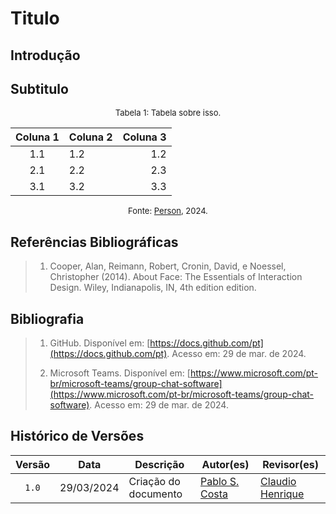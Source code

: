 # Titulo

## Introdução

## Subtitulo

<font size="2"><p style="text-align: center">Tabela 1: Tabela sobre isso.</p></font>

<center>

| Coluna 1 | Coluna 2 | Coluna 3 |
|:--------:|----------|---------:|
|1.1|1.2|1.2|
|2.1|2.2|2.3|
|3.1|3.2|3.3|

</center>

<font size="2"><p style="text-align: center">Fonte: [Person](https://github.com/person), 2024.</p></font>

## Referências Bibliográficas

> 1. Cooper, Alan, Reimann, Robert, Cronin, David, e Noessel, Christopher (2014). About Face: The Essentials of Interaction Design. Wiley, Indianapolis, IN, 4th edition edition.
>

## Bibliografia

> 1. GitHub. Disponível em: [https://docs.github.com/pt](https://docs.github.com/pt). Acesso em: 29 de mar. de 2024.
>
> 2. Microsoft Teams. Disponível em: [https://www.microsoft.com/pt-br/microsoft-teams/group-chat-software](https://www.microsoft.com/pt-br/microsoft-teams/group-chat-software). Acesso em: 29 de mar. de 2024.
>


## Histórico de Versões

| Versão | Data | Descrição | Autor(es) | Revisor(es) |
| :----: | :--: | --------- | ----------- | ------ |
| `1.0`  | 29/03/2024 | Criação do documento | [Pablo S. Costa](https://github.com/pabloheika)  | [Claudio Henrique](https://github.com/claudiohsc)   |
